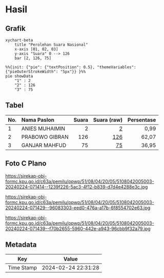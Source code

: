 # Hasil

## Grafik

```mermaid
xychart-beta
    title "Perolehan Suara Nasional"
    x-axis [01, 02, 03]
    y-axis "Suara" 0 --> 126
    bar [2, 126, 75]
```

```mermaid
%%{init: {"pie": {"textPosition": 0.5}, "themeVariables": {"pieOuterStrokeWidth": "5px"}} }%%
pie showData
    "1" : 2
    "2" : 126
    "3" : 75
```

## Tabel

| No. | Nama Paslon    | Suara | Suara (raw) | Persentase |
|:--- |:-------------- | -----:| -----------:| ----------:|
| 1   | ANIES MUHAIMIN | 2     | [2][p-1]    | 0,99       |
| 2   | PRABOWO GIBRAN | 126   | [126][p-2]  | 62,07      |
| 3   | GANJAR MAHFUD  | 75    | [75][p-3]   | 36,95      |


[p-1]: https://github.com/gigit-pemilu/pemilu-2024/blob/main/pilpres/hitung-suara/sub/51-bali/sub/08-buleleng/sub/04-banjar/sub/2005-gesing/sub/003-tps/sub/paslon-1.txt
[p-2]: https://github.com/gigit-pemilu/pemilu-2024/blob/main/pilpres/hitung-suara/sub/51-bali/sub/08-buleleng/sub/04-banjar/sub/2005-gesing/sub/003-tps/sub/paslon-2.txt
[p-3]: https://github.com/gigit-pemilu/pemilu-2024/blob/main/pilpres/hitung-suara/sub/51-bali/sub/08-buleleng/sub/04-banjar/sub/2005-gesing/sub/003-tps/sub/paslon-3.txt

## Foto C Plano

https://sirekap-obj-formc.kpu.go.id/c63a/pemilu/ppwp/51/08/04/20/05/5108042005003-20240224-071414--1239f226-5ac3-4f12-b839-d7d4e4288e3c.jpg

https://sirekap-obj-formc.kpu.go.id/c63a/pemilu/ppwp/51/08/04/20/05/5108042005003-20240224-071429--96083303-eed0-476a-a17b-6f8554702e63.jpg

https://sirekap-obj-formc.kpu.go.id/c63a/pemilu/ppwp/51/08/04/20/05/5108042005003-20240224-071439--f70b2655-5960-442e-a943-96cbb9f32a79.jpg


## Metadata

| Key        | Value               |
| ---------- | ------------------- |
| Time Stamp | 2024-02-24 22:31:28 |



